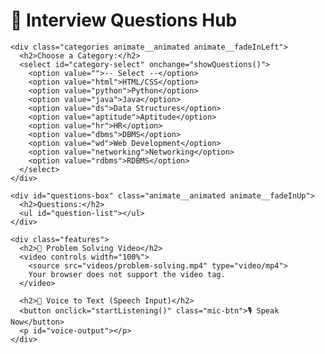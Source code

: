 <!DOCTYPE html>
<html lang="en">
<head>
  <meta charset="UTF-8" />
  <meta name="viewport" content="width=device-width, initial-scale=1.0" />
  <title>Interview Questions Website</title>
  <link rel="stylesheet" href="style.css" />
  <link href="https://fonts.googleapis.com/css2?family=Roboto:wght@400;700&display=swap" rel="stylesheet">
  <link rel="stylesheet" href="https://cdnjs.cloudflare.com/ajax/libs/animate.css/4.1.1/animate.min.css" />
</head>
<body>
  <div class="container">
    <h1 class="animate__animated animate__fadeInDown">💼 Interview Questions Hub</h1>

    <div class="categories animate__animated animate__fadeInLeft">
      <h2>Choose a Category:</h2>
      <select id="category-select" onchange="showQuestions()">
        <option value="">-- Select --</option>
        <option value="html">HTML/CSS</option>
        <option value="python">Python</option>
        <option value="java">Java</option>
        <option value="ds">Data Structures</option>
        <option value="aptitude">Aptitude</option>
        <option value="hr">HR</option>
        <option value="dbms">DBMS</option>
        <option value="wd">Web Development</option>
        <option value="networking">Networking</option>
        <option value="rdbms">RDBMS</option>
      </select>
    </div>

    <div id="questions-box" class="animate__animated animate__fadeInUp">
      <h2>Questions:</h2>
      <ul id="question-list"></ul>
    </div>

    <div class="features">
      <h2>🧠 Problem Solving Video</h2>
      <video controls width="100%">
        <source src="videos/problem-solving.mp4" type="video/mp4">
        Your browser does not support the video tag.
      </video>

      <h2>🎤 Voice to Text (Speech Input)</h2>
      <button onclick="startListening()" class="mic-btn">🎙 Speak Now</button>
      <p id="voice-output"></p>
    </div>
  </div>

  <script>
    const questions = {
      html: [
        "What is the difference between ID and Class in HTML?",
        "How does the box model work in CSS?",
        "What are semantic HTML tags?",
        "What is the use of z-index in CSS?",
        "Difference between inline and block elements."
      ],
      python: [
        "What are Python lists and tuples?",
        "Explain the concept of Python decorators.",
        "How is memory managed in Python?",
        "What is the difference between deep copy and shallow copy?",
        "What are *args and **kwargs in Python?"
      ],
      java: [
        "What is the difference between abstract class and interface?",
        "What is JVM, JRE, and JDK?",
        "Explain the concept of multithreading in Java.",
        "What is method overloading and overriding?",
        "Explain exception handling in Java."
      ],
      ds: [
        "What is the difference between Array and LinkedList?",
        "Explain Stack and Queue data structures.",
        "What is a binary search tree?",
        "What is a hash table?",
        "Explain Big-O notation with an example."
      ],
      aptitude: [
        "A man is twice as old as his son. Five years ago, he was three times as old. What is his current age?",
        "Solve: If 3x + 5 = 20, what is x?",
        "Find the next number in the series: 2, 6, 12, 20, ?",
        "If the cost price of 20 articles is equal to the selling price of 16 articles, find the gain %.",
        "A train running at 60 km/hr crosses a pole in 30 seconds. What is the length of the train?"
      ],
      hr: [
        "Tell me about yourself.",
        "What are your strengths and weaknesses?",
        "Where do you see yourself in 5 years?",
        "Why do you want to join our company?",
        "Describe a challenging situation and how you handled it.",
        "How do you handle stress and pressure?",
        "Are you willing to relocate or travel?",
        "What are your salary expectations?",
        "How do you handle criticism?",
        "What motivates you to do your best on the job?"
      ],
      dbms: [
        "What is normalization?",
        "Explain ACID properties in DBMS.",
        "What is the difference between primary key and unique key?",
        "What are joins? Explain different types.",
        "What is indexing in DBMS?"
      ],
      wd: [
        "What is responsive web design?",
        "Difference between frontend and backend development.",
        "What is REST API and how is it used in web development?",
        "What are some common web development frameworks?",
        "What is the role of HTTPS in websites?"
      ],
      networking: [
        "What is the OSI model?",
        "Explain difference between TCP and UDP.",
        "What is an IP address?",
        "What is DNS and how does it work?",
        "Explain the function of a router."
      ],
      rdbms: [
        "What is an RDBMS and how is it different from DBMS?",
        "Explain foreign key with example.",
        "What is SQL and its types?",
        "Explain the concept of transactions in RDBMS.",
        "What is a view and how is it used in RDBMS?"
      ]
    };

    function showQuestions() {
      const category = document.getElementById('category-select').value;
      const questionList = document.getElementById('question-list');
      questionList.innerHTML = '';
      if (category && questions[category]) {
        questions[category].forEach(q => {
          const li = document.createElement('li');
          li.textContent = q;
          questionList.appendChild(li);
        });
      }
    }

    function startListening() {
      const output = document.getElementById('voice-output');
      const recognition = new(window.SpeechRecognition || window.webkitSpeechRecognition)();
      recognition.lang = 'en-US';
      recognition.interimResults = false;
      recognition.maxAlternatives = 1;

      recognition.start();
      output.textContent = "Listening...";

      recognition.onresult = (event) => {
        const transcript = event.results[0][0].transcript;
        output.textContent = `You said: ${transcript}`;
      };

      recognition.onerror = (event) => {
        output.textContent = 'Error occurred in recognition: ' + event.error;
      };
    }
  </script>
</body>
</html>

   
